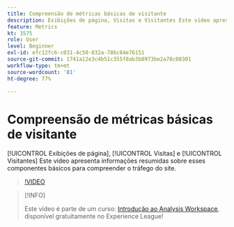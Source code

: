 ```yaml
---
title: Compreensão de métricas básicas de visitante
description: Exibições de página, Visitas e Visitantes Este vídeo apresenta informações resumidas sobre esses componentes básicos para compreender o tráfego do site.
feature: Metrics
kt: 3575
role: User
level: Beginner
exl-id: efc12fc6-c031-4c50-832a-786c84e76151
source-git-commit: 1741a12e3c4b51c355f8ab3b8973be2a78c08301
workflow-type: tm+mt
source-wordcount: '81'
ht-degree: 77%

---
```


# Compreensão de métricas básicas de visitante

[!UICONTROL Exibições de página], [!UICONTROL Visitas] e [!UICONTROL Visitantes] Este vídeo apresenta informações resumidas sobre esses componentes básicos para compreender o tráfego do site.

>[!VIDEO](https://video.tv.adobe.com/v/28774/?quality=12)

>[!INFO]
>
> Este vídeo é parte de um curso: [Introdução ao Analysis Workspace](https://experienceleague.adobe.com/?recommended=Analytics-U-1-2020.1.workspace&amp;lang=pt-BR), disponível gratuitamente no Experience League!

